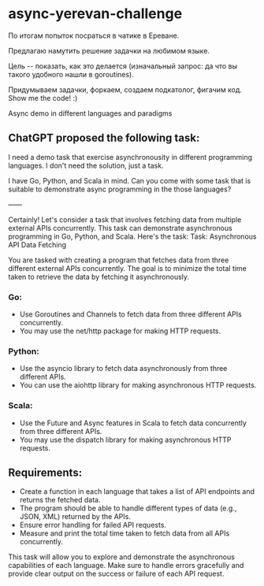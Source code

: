 # async-yerevan-challenge

По итогам попыток посраться в чатике в Ереване. 

Предлагаю намутить решение задачки на любимом языке. 

Цель -- показать, как это делается (изначальный запрос: да что вы такого удобного нашли в goroutines).

Придумываем задачки, форкаем, создаем подкатолог, фигачим код. Show me the code! :)


Async demo in different languages and paradigms

## ChatGPT proposed the following task: 

I need a demo task that exercise asynchronousity in different programming languages. I don't need the solution, just a task.

I have Go, Python, and Scala in mind. Can you come with some task that is suitable to demonstrate async programming in the those languages?


—— 


Certainly! Let's consider a task that involves fetching data from multiple external APIs concurrently. This task can demonstrate asynchronous programming in Go, Python, and Scala. Here's the task:
Task: Asynchronous API Data Fetching


You are tasked with creating a program that fetches data from three different external APIs concurrently. The goal is to minimize the total time taken to retrieve the data by fetching it asynchronously.

### Go:
  
 - Use Goroutines and Channels to fetch data from three different APIs concurrently.
 - You may use the net/http package for making HTTP requests.
   
### Python:
  
 - Use the asyncio library to fetch data asynchronously from three different APIs.
 - You can use the aiohttp library for making asynchronous HTTP requests.
   
### Scala:

- Use the Future and Async features in Scala to fetch data concurrently from three different APIs.
- You may use the dispatch library for making asynchronous HTTP requests.

## Requirements:

- Create a function in each language that takes a list of API endpoints and returns the fetched data.
- The program should be able to handle different types of data (e.g., JSON, XML) returned by the APIs.
- Ensure error handling for failed API requests.
- Measure and print the total time taken to fetch data from all APIs concurrently.


This task will allow you to explore and demonstrate the asynchronous capabilities of each language. Make sure to handle errors gracefully and provide clear output on the success or failure of each API request.

